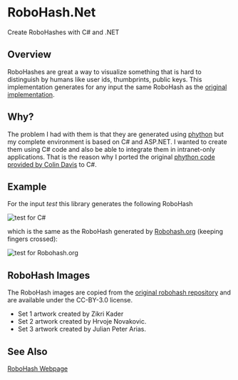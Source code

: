 # RoboHash.Net

Create RoboHashes with C# and .NET

## Overview

RoboHashes are great a way to visualize something that is hard to distinguish by humans like user ids, thumbprints, public keys.
This implementation generates for any input the same RoboHash as the [original implementation][robohash-src].

## Why?

The problem I had with them is that they are generated using [phython][robohash-src] but my complete environment is based on C# and ASP.NET.
I wanted to create them using C# code and also be able to integrate them in intranet-only applications. That is the reason why
I ported the original [phython code provided by Colin Davis][robohash-src] to C#.

## Example

For the input _test_ this library generates the following RoboHash

![test for C#](https://dl.dropboxusercontent.com/s/q6ygqgj0gowiml6/test.png)

which is the same as the RoboHash generated by [Robohash.org][robohash] (keeping fingers crossed):

![test for Robohash.org](http://robohash.org/test)

## RoboHash Images

The RoboHash images are copied from the [original robohash repository][robohash-src] and are available under the CC-BY-3.0 license.
* Set 1 artwork created by Zikri Kader
* Set 2 artwork created by Hrvoje Novakovic.
* Set 3 artwork created by Julian Peter Arias.

## See Also

[RoboHash Webpage][robohash]

[robohash]: http://robohash.org/
[robohash-src]: https://github.com/e1ven/RoboHash

